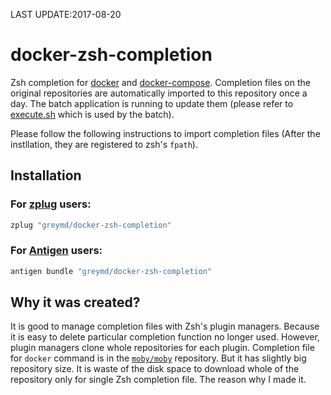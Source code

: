 LAST UPDATE:2017-08-20

# docker-zsh-completion
Zsh completion for [docker](http://docker.io) and [docker-compose](https://github.com/docker/compose).
Completion files on the original repositories are automatically imported to this repository once a day. The batch application is running to update them (please refer to [execute.sh](/execute.sh) which is used by the batch).


Please follow the following instructions to import completion files (After the instllation, they are registered to zsh's `fpath`).

## Installation

### For [zplug](https://github.com/zplug/zplug) users:

```sh
zplug "greymd/docker-zsh-completion"
```

### For [Antigen](http://antigen.sharats.me/) users:

```sh
antigen bundle "greymd/docker-zsh-completion"
```

## Why it was created?
It is good to manage completion files with Zsh's plugin managers. Because it is easy to delete particular completion function no longer used.
However, plugin managers clone whole repositories for each plugin. Completion file for `docker` command is in the [`moby/moby`](http://docker.io) repository. But it has slightly big repository size. It is waste of the disk space to download whole of the repository only for single Zsh completion file. The reason why I made it.

